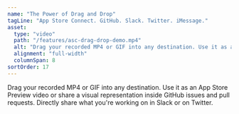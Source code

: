 ```yaml
---
name: "The Power of Drag and Drop"
tagLine: "App Store Connect. GitHub. Slack. Twitter. iMessage."
asset:
  type: "video"
  path: "/features/asc-drag-drop-demo.mp4"
  alt: "Drag your recorded MP4 or GIF into any destination. Use it as an App Store Preview video or share a visual representation inside GitHub issues and pull requests. Directly share what you're working on in Slack or on Twitter."
  alignment: "full-width"
  columnSpan: 8
sortOrder: 17
---
```


Drag your recorded MP4 or GIF into any destination. Use it as an App Store Preview video or share a visual representation inside GitHub issues and pull requests. Directly share what you're working on in Slack or on Twitter.